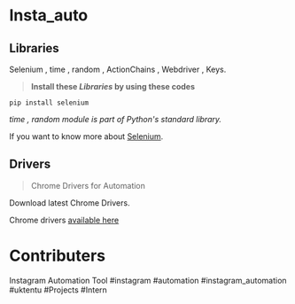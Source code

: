 # Insta_auto

## Libraries

Selenium , time , random , ActionChains , Webdriver , Keys.

> **Install these _Libraries_ by using these codes**

```pip install selenium```

_time , random module is part of Python's standard library._

If you want to know more about [Selenium](https://selenium-python.readthedocs.io/).


## Drivers
> Chrome Drivers for Automation

Download latest Chrome Drivers.

Chrome drivers [available here](https://chromedriver.chromium.org/downloads)

# Contributers


Instagram Automation Tool #instagram #automation #instagram_automation #uktentu #Projects #Intern
